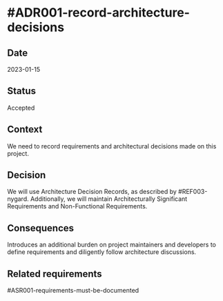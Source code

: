 # #ADR001-record-architecture-decisions

## Date

2023-01-15

## Status

Accepted

## Context

We need to record requirements and architectural decisions made on this project.

## Decision

We will use Architecture Decision Records, as described by #REF003-nygard. Additionally,
we will maintain Architecturally Significant Requirements and Non-Functional Requirements.

## Consequences

Introduces an additional burden on project maintainers and developers to define
requirements and diligently follow architecture discussions.

<!-- -
## Assumptions
 -->
<!-- -
## Related decisions
-->

## Related requirements

#ASR001-requirements-must-be-documented

<!--
## Related principles
-->

<!--
## Notes
-->
